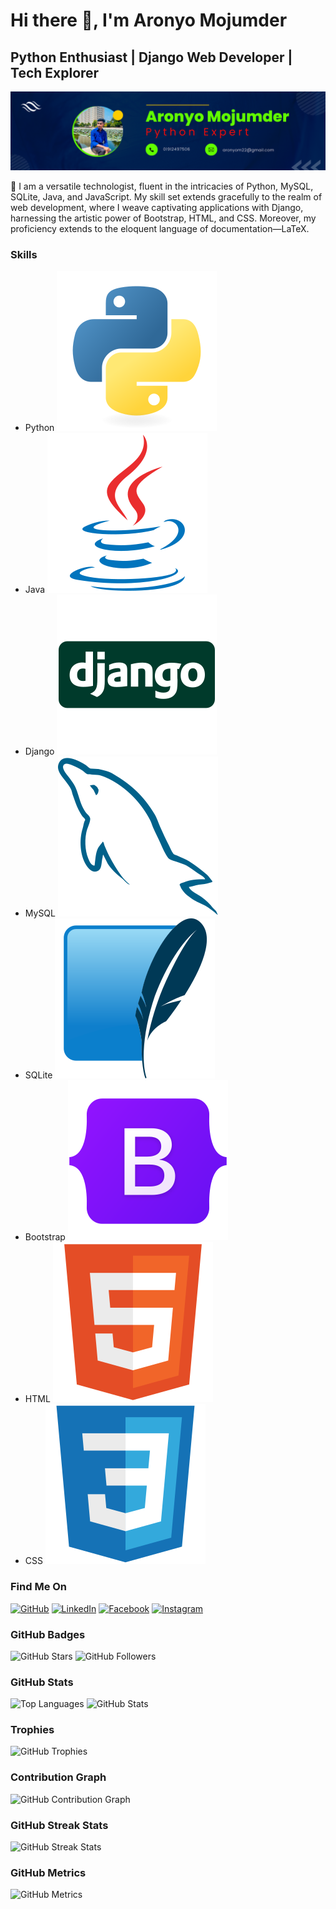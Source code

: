 # Hi there 👋, I'm Aronyo Mojumder
## Python Enthusiast | Django Web Developer | Tech Explorer

![Django Web Developer](git_banner.png)

🚀 I am a versatile technologist, fluent in the intricacies of Python, MySQL, SQLite, Java, and JavaScript. My skill set extends gracefully to the realm of web development, where I weave captivating applications with Django, harnessing the artistic power of Bootstrap, HTML, and CSS. Moreover, my proficiency extends to the eloquent language of documentation—LaTeX.

### Skills
- Python ![Python Icon](https://github.com/devicons/devicon/blob/master/icons/python/python-original.svg)
- Java ![Java Icon](https://github.com/devicons/devicon/blob/master/icons/java/java-original.svg)
- Django ![Django Icon](https://github.com/devicons/devicon/blob/master/icons/django/django-original.svg)
- MySQL ![MySQL Icon](https://github.com/devicons/devicon/blob/master/icons/mysql/mysql-original.svg)
- SQLite ![SQLite Icon](https://github.com/devicons/devicon/blob/master/icons/sqlite/sqlite-original.svg)
- Bootstrap ![Bootstrap Icon](https://github.com/devicons/devicon/blob/master/icons/bootstrap/bootstrap-original.svg)
- HTML ![HTML Icon](https://github.com/devicons/devicon/blob/master/icons/html5/html5-original.svg)
- CSS ![CSS Icon](https://github.com/devicons/devicon/blob/master/icons/css3/css3-original.svg)


### Find Me On
[![GitHub](https://img.shields.io/badge/GitHub-aronyo24-181717?style=flat&logo=github&logoColor=white)](https://github.com/aronyo24)
[![LinkedIn](https://img.shields.io/badge/LinkedIn-aronyo--mojumder-0077B5?style=flat&logo=linkedin&logoColor=white)](https://www.linkedin.com/in/aronyo-mojumder/)
[![Facebook](https://img.shields.io/badge/Facebook-aronyo__mojumder-1877F2?style=flat&logo=facebook&logoColor=white)](https://www.facebook.com/aronyo_mojumder)
[![Instagram](https://img.shields.io/badge/Instagram-aronyo__mojumder-E4405F?style=flat&logo=instagram&logoColor=white)](https://www.instagram.com/aronyo_mojumder/)

### GitHub Badges
![GitHub Stars](https://img.shields.io/github/stars/aronyo24?style=social)
![GitHub Followers](https://img.shields.io/github/followers/aronyo24?style=social)

### GitHub Stats
![Top Languages](https://github-readme-stats.vercel.app/api/top-langs/?username=aronyo24&layout=compact&theme=radical)
![GitHub Stats](https://github-readme-stats.vercel.app/api?username=aronyo24&show_icons=true&count_private=true&theme=radical)

### Trophies
![GitHub Trophies](https://github-profile-trophy.vercel.app/?username=aronyo24&theme=nord)

### Contribution Graph
![GitHub Contribution Graph](https://activity-graph.herokuapp.com/graph?username=aronyo24&bg_color=1F222E&color=F8D866&line=F85D7F&point=FFFFFF&hide_border=true)

### GitHub Streak Stats
![GitHub Streak Stats](https://streak-stats.demolab.com/?user=aronyo24)

### GitHub Metrics
![GitHub Metrics](https://metrics.lecoq.io/aronyo24)

